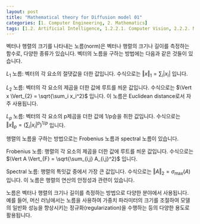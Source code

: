 ```yaml
---
layout: post
title: "Mathematical theory for Diffusion model 01"
categories: [1. Computer Engineering, 2. Mathematics]
tags: [1.2. Artificial Intelligence, 1.2.2.1. Computer Vision, 2.2.2. Mathematical Statistics]
---
```


벡터나 행렬의 크기를 나타내는 노름(norm)은 벡터나 행렬의 크기나 길이를 측정하는 함수로, 다양한 종류가 있습니다. 벡터의 노름을 구하는 방법에는 다음과 같은 것들이 있습니다.

$L_1$ 노름: 벡터의 각 요소의 절댓값을 더한 값입니다. 수식으로는 $\Vert x \Vert_{1} = \sum_i \vert x_i \vert$ 입니다.

$L_2$ 노름: 벡터의 각 요소의 제곱을 더한 값에 루트를 씌운 값입니다. 수식으로는 $\Vert x \Vert_{2} = \sqrt{\sum_i x_i^2}$ 입니다. 이 노름은 Euclidean distance로서 자주 사용됩니다.

$L_p$ 노름: 벡터의 각 요소의 p제곱을 더한 값에 1/p승을 취한 값입니다. 수식으로는 $\Vert x \Vert_{p} = (\sum_i \vert x_i \vert^p)^{1/p}$ 입니다.

행렬의 노름을 구하는 방법으로는 Frobenius 노름과 spectral 노름이 있습니다.

Frobenius 노름: 행렬의 각 요소의 제곱을 더한 값에 루트를 씌운 값입니다. 수식으로는 $\Vert A \Vert_{F} = \sqrt{\sum_{i,j} A_{i,j}^2}$ 입니다.

Spectral 노름: 행렬의 특잇값 중에서 가장 큰 값입니다. 수식으로는 $\Vert A \Vert_{2} = \sigma_{\max}(A)$ 입니다. 이 노름은 행렬의 연산의 안정성과 관련이 있습니다.

노름은 벡터나 행렬의 크기나 길이를 측정하는 방법으로 다양한 분야에서 사용됩니다. 예를 들어, 머신 러닝에서는 노름을 사용하여 가중치 파라미터의 크기를 조절하여 모델의 일반화 성능을 향상시키는 정규화(regularization)을 수행하는 등의 다양한 용도로 활용됩니다.
